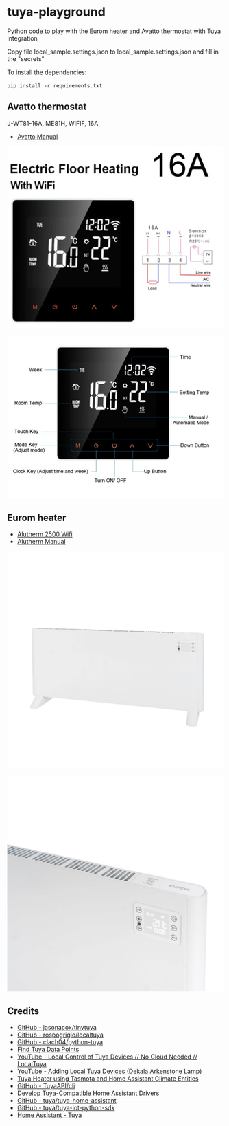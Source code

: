 # tuya-playground

Python code to play with the Eurom heater and Avatto thermostat with Tuya integration

Copy file local_sample.settings.json to local_sample.settings.json and fill in the "secrets"

To install the dependencies:

```command
pip install -r requirements.txt
```

## Avatto thermostat

J-WT81-16A, ME81H, WIFIF, 16A

- [Avatto Manual](media/Avatto_M81AH_manual.pdf)

![](media/Avatto_001.jpg)

![](media/Avatto_002.jpg)

## Eurom heater

- [Alutherm 2500 Wifi](https://eurom.nl/en/product/permanent-heating/convectors-permanent/alutherm-2500-wifi/)
- [Alutherm Manual](media/Alutherm-1000_1500_2000_2500-Wifi-v7.0.pdf)

![](media/Alutherm-2500-wifi-003.jpg)

![](media/Alutherm-2500-wifi-005.jpg)

## Credits

- [GitHub - jasonacox/tinytuya](https://github.com/jasonacox/tinytuya)
- [GitHub - rospogrigio/localtuya](https://github.com/rospogrigio/localtuya)
- [GitHub - clach04/python-tuya](https://github.com/clach04/python-tuya)
- [Find Tuya Data Points](https://www.zigbee2mqtt.io/advanced/support-new-devices/03_find_tuya_data_points.html)
- [YouTube - Local Control of Tuya Devices // No Cloud Needed // LocalTuya](https://www.youtube.com/watch?v=VCd0kYWLvMQ&ab_channel=ThisSmartHouse)
- [YouTube - Adding Local Tuya Devices (Dekala Arkenstone Lamp)](https://www.youtube.com/watch?v=eOtslB2ilf0&ab_channel=SlackerLabs)
- [Tuya Heater using Tasmota and Home Assistant Climate Entities](https://blakadder.com/tuya-climate/)
- [GitHub - TuyaAPI/cli](https://github.com/TuyaAPI/cli)
- [Develop Tuya-Compatible Home Assistant Drivers](https://medium.com/@ekfz.t/develop-tuya-compatible-home-assistant-drivers-f74ac6e2e08c)
- [GitHub - tuya/tuya-home-assistant](https://github.com/tuya/tuya-home-assistant)
- [GitHub - tuya/tuya-iot-python-sdk](https://github.com/tuya/tuya-iot-python-sdk)
- [Home Assistant - Tuya](https://www.home-assistant.io/integrations/tuya/)

